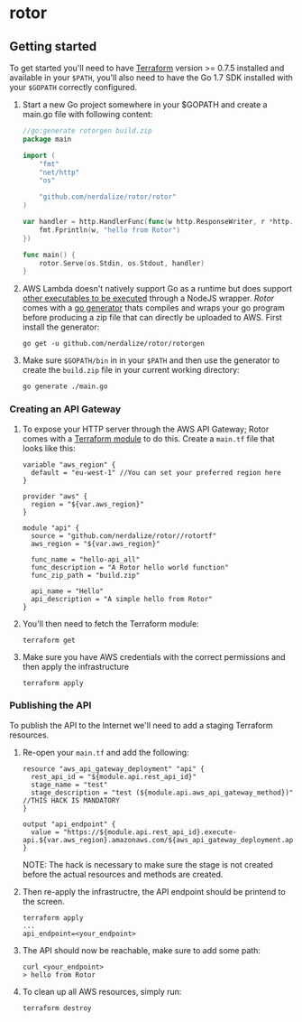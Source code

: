 # rotor

## Getting started
To get started you'll need to have [Terraform](https://www.terraform.io/downloads.html) version >= 0.7.5 installed and available in your `$PATH`, you'll also need to have the Go 1.7 SDK installed with your `$GOPATH` correctly configured.  

1. Start a new Go project somewhere in your $GOPATH and create a main.go file with following content:

	```Go
	//go:generate rotorgen build.zip
	package main
	
	import (
		"fmt"
		"net/http"
		"os"
	
		"github.com/nerdalize/rotor/rotor"
	)
	
	var handler = http.HandlerFunc(func(w http.ResponseWriter, r *http.Request) {
		fmt.Fprintln(w, "hello from Rotor")
	})
	
	func main() {
		rotor.Serve(os.Stdin, os.Stdout, handler)
	}
	```

2. AWS Lambda doesn't natively support Go as a runtime but does support [other executables to be executed](aws.amazon.com/blogs/compute/running-executables-in-aws-lambda/) through a NodeJS wrapper. _Rotor_ comes with a [go generator](https://blog.golang.org/generate) thats compiles and wraps your go program before producing a zip file that can directly be uploaded to AWS. First install the generator:

	```shell
	go get -u github.com/nerdalize/rotor/rotorgen
	```
	
3. Make sure `$GOPATH/bin` in in your `$PATH` and then use the generator to create the `build.zip` file in your current working directory: 

	```
	go generate ./main.go
	```
	 

### Creating an API Gateway

1. To expose your HTTP server through the AWS API Gateway; Rotor comes with a [Terraform module](https://www.terraform.io/docs/modules/usage.html) to do this. Create a `main.tf` file that looks like this: 

	```hcl
	variable "aws_region" {
	  default = "eu-west-1" //You can set your preferred region here
	}
	
	provider "aws" {
	  region = "${var.aws_region}"
	}
	
	module "api" {
	  source = "github.com/nerdalize/rotor//rotortf"
	  aws_region = "${var.aws_region}"
	
	  func_name = "hello-api_all"
	  func_description = "A Rotor hello world function"
	  func_zip_path = "build.zip"
	
	  api_name = "Hello"
	  api_description = "A simple hello from Rotor"
	}
	```
2. You'll then need to fetch the Terraform module:

	```
	terraform get
	```
	
3. Make sure you have AWS credentials with the correct permissions and then apply the infrastructure

	```
	terraform apply
	```
	
### Publishing the API
To publish the API to the Internet we'll need to add a staging Terraform resources. 

1. Re-open your `main.tf` and add the following:

	
	```hcl
	resource "aws_api_gateway_deployment" "api" {
	  rest_api_id = "${module.api.rest_api_id}"
	  stage_name = "test"
	  stage_description = "test (${module.api.aws_api_gateway_method})" //THIS HACK IS MANDATORY
	}
	
	output "api_endpoint" {
	  value = "https://${module.api.rest_api_id}.execute-api.${var.aws_region}.amazonaws.com/${aws_api_gateway_deployment.api.stage_name}"
	}
	```
	
	NOTE: The hack is necessary to make sure the stage is not created before the actual resources and methods are created.
	
	
2. Then re-apply the infrastructre, the API endpoint should be printend to the screen.

	```
	terraform apply 
	...
	api_endpoint=<your_endpoint>
	```
	
3. The API should now be reachable, make sure to add some path: 

	```
	curl <your_endpoint>
	> hello from Rotor
	```
	
4. To clean up all AWS resources, simply run:

	```
	terraform destroy
	```